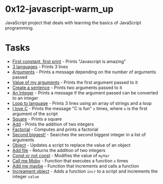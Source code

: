 # 0x12-javascript-warm_up
JavaScript project that deals with learning the basics of JavaScript programming.

# Tasks

* [First constant, first print](0-javascript_is_amazing.js) - Prints "Javascript is amazing"
* [3 languages](1-multi_languages.js) - Prints 3 lines 
* [Arguments](2-arguments.js) - Prints a message depending on the number of arguments passed
* [Value of my arguments](3-value_argument.js) - Prints the first argument passed to it
* [Create a sentence](4-concat.js) - Prints two arguments passed to it
* [An Integer](5-to_integer.js) - Prints a message if the argument passed can be converted to an integer
* [Loop to language](6-multi_languages_loop.js) - Prints 3 lines using an array of strings and a loop
* [I love C](7-multi_c.js) - Prints the message "C is fun" `x` times, where `x` is the first argument of the script
* [Square](8-square.js) - Prints a square
* [Add](9-add.js) - Prints the addition of two integers
* [Factorial](10-factorial.js) - Computes and prints a factorial
* [Second biggest!](11-second_biggest.js) - Searches the second biggest integer in a list of arguments
* [Object](12-object.js) - Updates a script to replace the value of an object 
* [Add file](13-add.js) - Returns the addition of two integers 
* [Const or not const](100-let_me_const.js) - Modifies the value of `myVar`
* [Call me Moby](101-call_me_moby.js) - Function that executes a function `x` times
* [Add me maybe](102-add_me_maybe.js) - Function that increments and calls a function
* [Increament object](103-object_fct.js) - Adds a function `incr` to a script and increments the integer `value`
